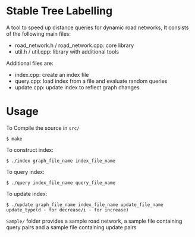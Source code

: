 # Stable Tree Labelling

A tool to speed up distance queries for dynamic road networks, 
It consists of the following main files:

* road_network.h / road_network.cpp: core library
* util.h / util.cpp: library with additional tools

Additional files are:

* index.cpp: create an index file
* query.cpp: load index from a file and evaluate random queries
* update.cpp: update index to reflect graph changes

# Usage

To Compile the source in `src/`

    $ make

To construct index:

    $ ./index graph_file_name index_file_name

To query index:

    $ ./query index_file_name query_file_name

To update index:

    $ ./update graph_file_name index_file_name update_file_name update_type(d - for decrease/i - for increase)

`Sample/` folder provides a sample road network, a sample file containing query pairs and a sample file containing update pairs
